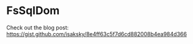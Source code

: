 # FsSqlDom

Check out the blog post: https://gist.github.com/isaksky/8e4ff63c5f7d6cd882008b4ea984d366
